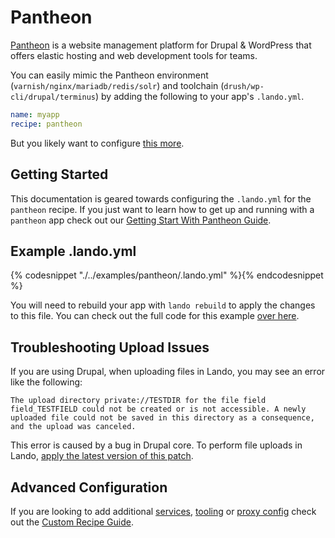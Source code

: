 Pantheon
========

[Pantheon](https://pantheon.io) is a website management platform for Drupal & WordPress that offers elastic hosting and web development tools for teams.

You can easily mimic the Pantheon environment (`varnish/nginx/mariadb/redis/solr`) and toolchain (`drush/wp-cli/drupal/terminus`) by adding the following to your app's `.lando.yml`.

```yml
name: myapp
recipe: pantheon
```

But you likely want to configure [this more](#example).

Getting Started
---------------

This documentation is geared towards configuring the `.lando.yml` for the `pantheon` recipe. If you just want to learn how to get up and running with a `pantheon` app check out our [Getting Start With Pantheon Guide](./../tutorials/pantheon.md).

Example .lando.yml
------------------

{% codesnippet "./../examples/pantheon/.lando.yml" %}{% endcodesnippet %}

You will need to rebuild your app with `lando rebuild` to apply the changes to this file. You can check out the full code for this example [over here](https://github.com/lando/lando/tree/master/examples/pantheon).


Troubleshooting Upload Issues
-----------------------------

If you are using Drupal, when uploading files in Lando, you may see an error like the following:

```
The upload directory private://TESTDIR for the file field field_TESTFIELD could not be created or is not accessible. A newly uploaded file could not be saved in this directory as a consequence, and the upload was canceled.
```

This error is caused by a bug in Drupal core. To perform file uploads in Lando, [apply the latest version of this patch](https://www.drupal.org/node/944582).

Advanced Configuration
----------------------

If you are looking to add additional [services](./../config/services.md), [tooling](./../config/tooling.md) or [proxy config](./../config/proxy.md) check out the [Custom Recipe Guide](./../tutorials/custom.md).
